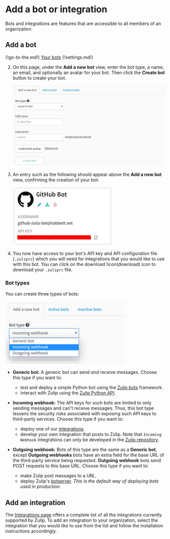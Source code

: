 # Add a bot or integration

Bots and integrations are features that are accessible to all members of an organization.

## Add a bot

{!go-to-the.md!} [Your bots](/#settings/your-bots)
{!settings.md!}

2. On this page, under the **Add a new bot** view, enter the bot type,
   a name, an email, and optionally an avatar for your bot.
   Then click the **Create bot** button to create your bot.

    ![Bots page](/static/images/help/add_a_new_bot.png)

3. An entry such as the following should appear above the **Add a new bot** view, confirming
the creation of your bot.

    ![Example bot](/static/images/help/bot_example.png)

4. You now have access to your bot's API key and API
configuration file (`.zuliprc`) which you will need for integrations that you would like
to use with this bot. You can click on the download !icon(download) icon to download your
`.zuliprc` file.

### Bot types

You can create three types of bots:

![Bot types](/static/images/help/bot_types.png)

* **Generic bot:** A generic bot can send *and* receive messages.
  Choose this type if you want to:
    * *test* and deploy a simple Python bot using the [Zulip bots](
      https://github.com/zulip/python-zulip-api/tree/master/zulip_bots) framework.
    * interact with Zulip using the [Zulip Python API](
      https://github.com/zulip/python-zulip-api/tree/master/zulip).

* **Incoming webhook:**  The API keys for such bots are limited to
  only sending messages and can't receive messages. Thus, this bot
  type lessens the security risks associated with exposing such API
  keys to third-party services.
  Choose this type if you want to:
    * deploy one of our [integrations](/integrations).
    * develop your own integration that posts to Zulip. Note that
      `Incoming Webhook` integrations can only be developed in the [Zulip repository](
      https://github.com/zulip/zulip/tree/master/zerver/webhooks).

* **Outgoing webhook:** Bots of this type are the same as a **Generic bot**,
  except **Outgoing webhooks** bots have an extra field for the base URL of the
  third-party service being requested. **Outgoing webhook** bots send POST requests
  to this base URL.
  Choose this type if you want to:
    * make Zulip post messages to a URL.
    * deploy Zulip's [botserver](https://github.com/zulip/python-zulip-api/tree/master/zulip_botserver).
      *This is the default way of deploying bots used in production.*

## Add an integration

The [Integrations page](/integrations) offers a complete list of all the
integrations currently supported by Zulip. To add an integration to your
organization, select the integration that you would like to use from the list
and follow the installation instructions accordingly.
